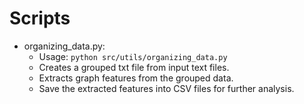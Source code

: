 # Scripts
- organizing_data.py:
    - Usage: ``` python src/utils/organizing_data.py ```
    - Creates a grouped txt file from input text files.
    - Extracts graph features from the grouped data.
    - Save the extracted features into CSV files for further analysis.
    